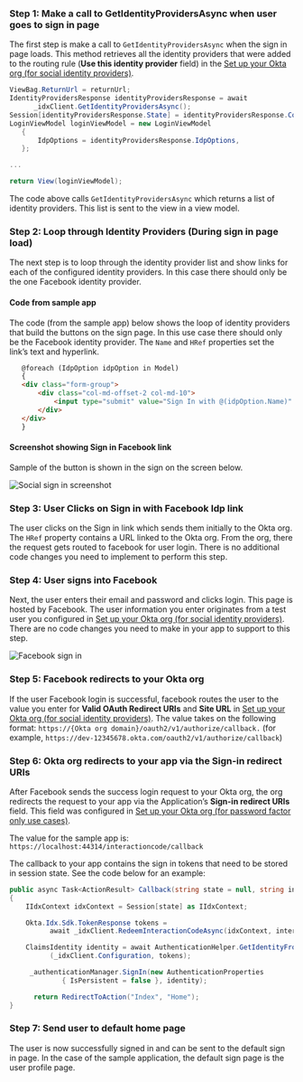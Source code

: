 ### Step 1: Make a call to GetIdentityProvidersAsync when user goes to sign in page

The first step is make a call to `GetIdentityProvidersAsync` when the sign in
page loads. This method retrieves all the identity providers that were added
to the routing rule (**Use this identity provider** field) in the
[Set up your Okta org (for social identity providers)](/docs/guides/oie-embedded-common-org-setup/aspnet/main/#set-up-your-okta-org-for-social-identity-providers).

```csharp
ViewBag.ReturnUrl = returnUrl;
IdentityProvidersResponse identityProvidersResponse = await
      _idxClient.GetIdentityProvidersAsync();
Session[identityProvidersResponse.State] = identityProvidersResponse.Context;
LoginViewModel loginViewModel = new LoginViewModel
   {
       IdpOptions = identityProvidersResponse.IdpOptions,
   };

...

return View(loginViewModel);
```

The code above calls `GetIdentityProvidersAsync` which returns a list of
identity providers. This list is sent to the view in a view model.

### Step 2: Loop through Identity Providers (During sign in page load)

The next step is to loop through the identity provider list and show links
for each of the configured identity providers. In this case there should
only be the one Facebook identity provider.

#### Code from sample app

The code (from the sample app) below shows the loop of identity providers
that build the buttons on the sign page.  In this use case there should
only be the Facebook identity provider.  The `Name` and `HRef` properties
set the link’s text and hyperlink.

```html
   @foreach (IdpOption idpOption in Model)
   {
   <div class="form-group">
       <div class="col-md-offset-2 col-md-10">
           <input type="submit" value="Sign In with @(idpOption.Name)" class="btn btn-primary btn-stretch-wide" onclick="goTo(event, '@idpOption.Href')" />
       </div>
   </div>
   }
```

#### Screenshot showing Sign in Facebook link

Sample of the button is shown in the sign on the screen below.

<div class="common-image-format">

![Social sign in screenshot](/img/oie-embedded-sdk/oie-embedded-sdk-use-case-social-sign-in-link.png
 "Social sign in screenshot")

</div>

### Step 3: User Clicks on Sign in with Facebook Idp link

The user clicks on the Sign in link which sends them initially to the Okta
org. The `HRef` property contains a URL linked to the Okta org.  From the org,
there the request gets routed to facebook for user login.  There is no
additional code changes you need to implement to perform this step.

### Step 4: User signs into Facebook

Next, the user enters their email and password and clicks login.
This page is hosted by Facebook. The user information you enter originates
from  a test user you configured in
[Set up your Okta org (for social identity providers)](/docs/guides/oie-embedded-common-org-setup/aspnet/main/#set-up-your-okta-org-for-social-identity-providers). There are no code changes
you need to make in your app to support to this step.

<div class="common-image-format">

![Facebook sign in](/img/oie-embedded-sdk/oie-embedded-sdk-use-case-social-sign-in-fb-login.png
 "Facebook sign in")

</div>

### Step 5: Facebook redirects to your Okta org
If the user Facebook login is successful, facebook routes the user to the value you enter for **Valid OAuth Redirect URIs** and **Site URL** in
[Set up your Okta org (for social identity providers)](/docs/guides/oie-embedded-common-org-setup/aspnet/main/#set-up-your-okta-org-for-social-identity-providers).
The value takes on the following format:  `https://{Okta org domain}/oauth2/v1/authorize/callback.` (for example, `https://dev-12345678.okta.com/oauth2/v1/authorize/callback`)

### Step 6: Okta org redirects to your app via the Sign-in redirect URIs

After Facebook sends the success login request to your Okta org, the org
redirects the request to your app via the Application’s
**Sign-in redirect URIs** field. This field was configured in
[Set up your Okta org (for password factor only use cases)](/docs/guides/oie-embedded-common-org-setup/aspnet/main/#set-up-your-okta-org-for-password-factor-only-use-cases).

The value for the sample app is:
`https://localhost:44314/interactioncode/callback`

The callback to your app contains the sign in tokens that need to be stored
in session state. See the code below for an example:

```csharp
public async Task<ActionResult> Callback(string state = null, string interaction_code = null, string error = null, string error_description = null)
{
    IIdxContext idxContext = Session[state] as IIdxContext;

    Okta.Idx.Sdk.TokenResponse tokens =
          await _idxClient.RedeemInteractionCodeAsync(idxContext, interaction_code);

    ClaimsIdentity identity = await AuthenticationHelper.GetIdentityFromTokenResponseAsync
          (_idxClient.Configuration, tokens);

     _authenticationManager.SignIn(new AuthenticationProperties
             { IsPersistent = false }, identity);

      return RedirectToAction("Index", "Home");
}
```

### Step 7: Send user to default home page
The user is now successfully signed in and can be sent to the default
sign in page. In the case of the sample application, the default sign
page is the user profile page.
